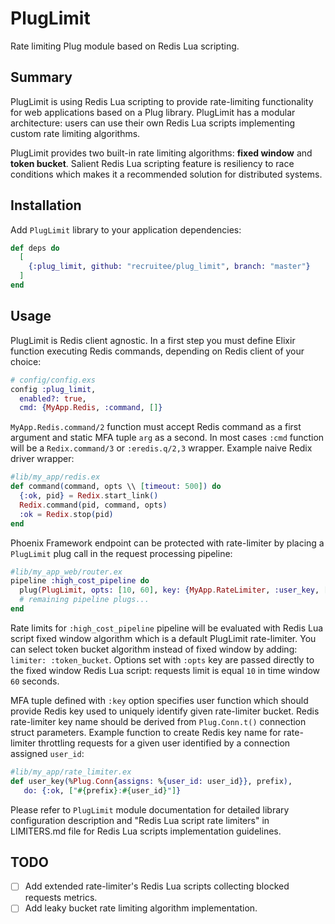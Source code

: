 # PlugLimit

Rate limiting Plug module based on Redis Lua scripting.

## Summary
PlugLimit is using Redis Lua scripting to provide rate-limiting functionality for web applications
based on a Plug library. PlugLimit has a modular architecture: users can use their own Redis Lua
scripts implementing custom rate limiting algorithms.

PlugLimit provides two built-in rate limiting algorithms: **fixed window** and **token bucket**.
Salient Redis Lua scripting feature is resiliency to race conditions which makes it a recommended
solution for distributed systems.

## Installation
Add `PlugLimit` library to your application dependencies:
```elixir
def deps do
  [
    {:plug_limit, github: "recruitee/plug_limit", branch: "master"}
  ]
end
```

## Usage
PlugLimit is Redis client agnostic. In a first step you must define Elixir function executing Redis
commands, depending on Redis client of your choice:
```elixir
# config/config.exs
config :plug_limit,
  enabled?: true,
  cmd: {MyApp.Redis, :command, []}
```

`MyApp.Redis.command/2` function must accept Redis command as a first argument and static MFA tuple
`arg` as a second.
In most cases `:cmd` function will be a `Redix.command/3` or `:eredis.q/2,3` wrapper.
Example naive Redix driver wrapper:
```elixir
#lib/my_app/redis.ex
def command(command, opts \\ [timeout: 500]) do
  {:ok, pid} = Redix.start_link()
  Redix.command(pid, command, opts)
  :ok = Redix.stop(pid)
end
```

Phoenix Framework endpoint can be protected with rate-limiter by placing a `PlugLimit` plug call
in the request processing pipeline:
```elixir
#lib/my_app_web/router.ex
pipeline :high_cost_pipeline do
  plug(PlugLimit, opts: [10, 60], key: {MyApp.RateLimiter, :user_key, [:high_cost_pipeline]})
  # remaining pipeline plugs...
end
```

Rate limits for `:high_cost_pipeline` pipeline will be evaluated with Redis Lua script fixed window
algorithm which is a default PlugLimit rate-limiter.
You can select token bucket algorithm instead of fixed window by adding: `limiter: :token_bucket`.
Options set with `:opts` key are passed directly to the fixed window Redis Lua script:
requests limit is equal `10` in time window `60` seconds.

MFA tuple defined with `:key` option specifies user function which should provide Redis key
used to uniquely identify given rate-limiter bucket. Redis rate-limiter key name should be derived
from `Plug.Conn.t()` connection struct parameters.
Example function to create Redis key name for rate-limiter throttling requests for a given user
identified by a connection assigned `user_id`:
```elixir
#lib/my_app/rate_limiter.ex
def user_key(%Plug.Conn{assigns: %{user_id: user_id}}, prefix),
   do: {:ok, ["#{prefix}:#{user_id}"]}
```

Please refer to `PlugLimit` module documentation for detailed library configuration description and
"Redis Lua script rate limiters" in LIMITERS.md file for Redis Lua scripts implementation
guidelines.

## TODO
- [ ] Add extended rate-limiter's Redis Lua scripts collecting blocked requests metrics.
- [ ] Add leaky bucket rate limiting algorithm implementation.
